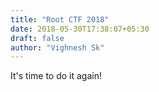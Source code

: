 ```yaml
---
title: "Root CTF 2018"
date: 2018-05-30T17:38:07+05:30
draft: false
author: "Vighnesh Sk"
---
```


It's time to do it again!


